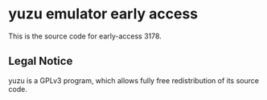 yuzu emulator early access
=============

This is the source code for early-access 3178.

## Legal Notice

yuzu is a GPLv3 program, which allows fully free redistribution of its source code.